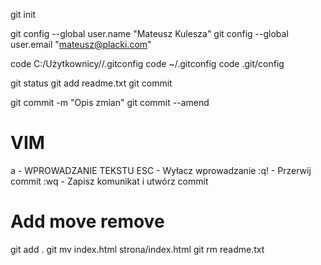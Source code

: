 git init 

git config --global user.name "Mateusz Kulesza"
git config --global user.email "mateusz@placki.com"

code C:/Użytkownicy/<moj user>/.gitconfig
code ~/.gitconfig
code .git/config

git status
git add readme.txt
git commit 

git commit -m "Opis zmian"
git commit --amend

# VIM
a - WPROWADZANIE TEKSTU
ESC - Wyłacz wprowadzanie
:q! - Przerwij commit
:wq - Zapisz komunikat i utwórz commit 

# Add move remove
git add .
git mv index.html strona/index.html
git rm readme.txt
